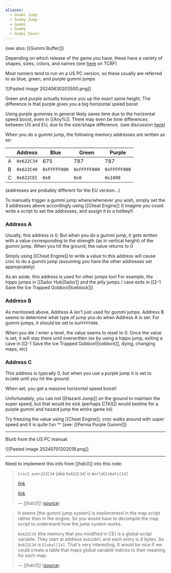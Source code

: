 ```yaml
---
aliases:
  - Gummi Jump
  - Gummy Jump
  - Gummi
  - Gummy
  - Gummi Saver
---
```

(see also: [[Gummi Buffer]])

Depending on which release of the game you have, these have a variety of shapes, sizes, colors, and names (see [here](https://tcrf.net/Croc_2_(Windows,_PlayStation)#Regional_Differences) on TCRF)

Most runners tend to run on a US PC version, so these usually are referred to as blue, green, and purple gummi jumps

![[Pasted image 20240630203500.png]]

Green and purple actually bounce you up the exact same height. The difference is that purple gives you a big horizontal speed boost

Using purple gummies in general likely saves time due to the horizontal speed boost,  even in [[Any%]]. There may even be time differences between US and EU, due to the size/shape difference. (see discussion [here](https://discord.com/channels/313375426112389123/408694062862958592/1259849022689120338))

When you do a gummi jump, the following memory addresses are written as so:

|     | Address    | Blue         | Green        | Purple       |
| --- | ---------- | ------------ | ------------ | ------------ |
| A   | `0x622C34` | 675          | 787          | 787          |
| B   | `0x622C40` | `0xFFFFF000` | `0xFFFFF000` | `0xFFFFF000` |
| C   | `0x622CEC` | `0x0`        | `0x0`        | `0x1000`     |

(addresses are probably different for the EU version...)

To manually trigger a gummi jump where/whenever you wish, simply set the 3 addresses above accordingly using [[Cheat Engine]] (I imagine you could write a script to set the addresses, and assign it to a hotkey!)
### Address A
Usually, this address is 0. But when you do a gummi jump, it gets written with a value corresponding to the strength (as in vertical height) of the gummi jump. When you hit the ground, the value returns to 0

Simply using [[Cheat Engine]] to write a value to this address will cause croc to do a gummi jump (assuming you have the other addresses set appropriately)

As an aside, this address is used for other jumps too! For example, the hippo jumps in [[Sailor Hub|Sailor]] and the jelly jumps / cave exits in [[2-1 Save the Ice Trapped Gobbos!|Iceblock]])
### Address B
As mentioned above, Address A isn't just used for gummi jumps. Address B seems to determine what type of jump you do when Address A is set. For gummi jumps, it should be set to `0xFFFFF000`.

When you die / enter a level, the value seems to reset to 0. Once the value is set, it will stay there until overwritten (ex by using a hippo jump, exiting a cave in [[2-1 Save the Ice Trapped Gobbos!|Iceblock]], dying, changing maps, etc)
### Address C
This address is typically 0, but when you use a purple jump it is set to `0x1000` until you hit the ground.

When set, you get a massive horizontal speed boost!

Unfortunately, you can not [[Hazard Jump]] on the ground to maintain the super speed, but that would be sick (perhaps [[TAS]] would beeline for a purple gummi and hazard jump the entire game lol)

Try freezing the value using [[Cheat Engine]]; croc walks around with super speed and it is quite fun ^^ (see: [[Perma Purple Gummi]])

---
Blurb from the US PC manual:

![[Pasted image 20240701202018.png]]

---
Need to implement this info from [[hdc0]] into this note:
> `Croc2.exe+222C34` (aka `0x622C34`) is `WorldGlobals[14]`
> 
> [link](https://discord.com/channels/313375426112389123/408694062862958592/676384276257701918)
> 
> [link](https://discord.com/channels/313375426112389123/408694062862958592/676486927796535326)
> 
> &mdash; <cite>[[hdc0]]</cite> ([source](https://discord.com/channels/313375426112389123/408694062862958592/1256565484615237754))

> It seems \[the gummi jump system] is implemented in the map script rather than in the engine. So you would have to decompile the map script to understand how the jump system works.
> 
> `0x622C34` (the memory that you modified in CE) is a global script variable. They start at address `0x622BFC` and each entry is 4 bytes. So `0x622C34` is `Global[14]`. That's very interesting. It would be nice if we could create a table that maps global variable indices to their meaning for each map.
> 
> &mdash; <cite>[[hdc0]]</cite> ([source](https://discord.com/channels/313375426112389123/408694062862958592/676486690671689728))